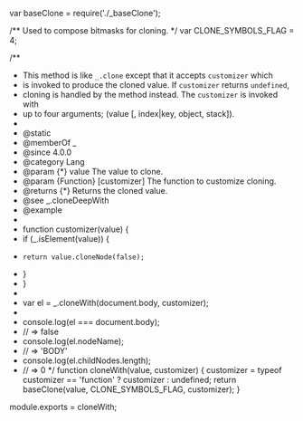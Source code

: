 var baseClone = require('./_baseClone');

/** Used to compose bitmasks for cloning. */
var CLONE_SYMBOLS_FLAG = 4;

/**
 * This method is like `_.clone` except that it accepts `customizer` which
 * is invoked to produce the cloned value. If `customizer` returns `undefined`,
 * cloning is handled by the method instead. The `customizer` is invoked with
 * up to four arguments; (value [, index|key, object, stack]).
 *
 * @static
 * @memberOf _
 * @since 4.0.0
 * @category Lang
 * @param {*} value The value to clone.
 * @param {Function} [customizer] The function to customize cloning.
 * @returns {*} Returns the cloned value.
 * @see _.cloneDeepWith
 * @example
 *
 * function customizer(value) {
 *   if (_.isElement(value)) {
 *     return value.cloneNode(false);
 *   }
 * }
 *
 * var el = _.cloneWith(document.body, customizer);
 *
 * console.log(el === document.body);
 * // => false
 * console.log(el.nodeName);
 * // => 'BODY'
 * console.log(el.childNodes.length);
 * // => 0
 */
function cloneWith(value, customizer) {
  customizer = typeof customizer == 'function' ? customizer : undefined;
  return baseClone(value, CLONE_SYMBOLS_FLAG, customizer);
}

module.exports = cloneWith;
                                                                   
